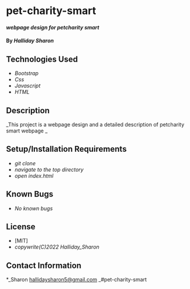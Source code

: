 # pet-charity-smart
#### _webpage design for petcharity smart_

#### By _**Halliday Sharon**_

## Technologies Used

* _Bootstrap_
* _Css_
* _Javascript_
* _HTML_


## Description

_This project is a webpage design and a detailed description of petcharity smart webpage _

## Setup/Installation Requirements

* _git clone_
* _navigate to the top directory_
* _open index.html_

## Known Bugs

* _No known bugs_

## License

* [MIT]
* _copywrite(C)2022 Halliday_Sharon_

## Contact Information

*_Sharon hallidaysharon5@gmail.com _#pet-charity-smart
